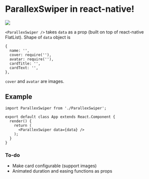 # ParallexSwiper in react-native!
![](https://github.com/sankhadeeproy007/CardAnimation/blob/master/demo2.gif)


`<ParallexSwiper />` takes `data` as a prop (built on top of react-native FlatList).
Shape of `data` object is
```
{
  name: '',
  cover: require(''),
  avatar: require(''),
  cardTitle: '',
  cardText: '',
},
```
`cover` and `avatar` are images.

## Example
```
import ParallexSwiper from './ParallexSwiper';

export default class App extends React.Component {
  render() {
    return (
      <ParallexSwiper data={data} />
    );
  }
}
```

### To-do
* Make card configurable (support images)
* Animated duration and easing functions as props
